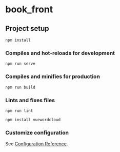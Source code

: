 # book_front

## Project setup
```
npm install
```

### Compiles and hot-reloads for development
```
npm run serve
```

### Compiles and minifies for production
```
npm run build
```

### Lints and fixes files
```
npm run lint
```

```
npm install vuewordcloud
```

### Customize configuration
See [Configuration Reference](https://cli.vuejs.org/config/).
